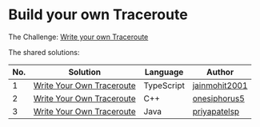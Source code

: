 # Build your own Traceroute

The Challenge: [Write your own Traceroute](https://codingchallenges.fyi/challenges/challenge-traceroute)

The shared solutions:

| No. | Solution | Language | Author |
|-----|----------|----------|--------|
| 1 | [Write Your Own Traceroute](https://github.com/jainmohit2001/coding-challenges/blob/master/src/23) | TypeScript | [jainmohit2001](https://github.com/jainmohit2001) |
| 2 | [Write Your Own Traceroute](https://github.com/onesiphorus5/Traceroute) | C++ | [onesiphorus5](https://github.com/onesiphorus5) |
| 3 | [Write Your Own Traceroute](https://github.com/priyapatelsp/Traceroute) | Java     | [priyapatelsp](https://github.com/priyapatelsp) |
